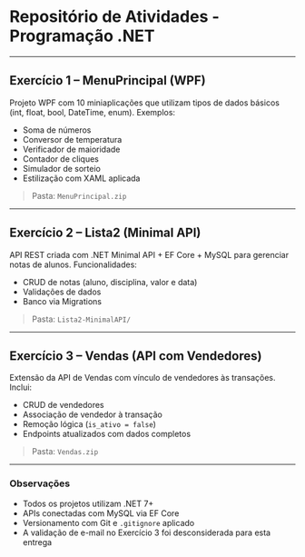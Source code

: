 # Repositório de Atividades - Programação .NET

---

## Exercício 1 – MenuPrincipal (WPF)

Projeto WPF com 10 miniaplicações que utilizam tipos de dados básicos (int, float, bool, DateTime, enum). Exemplos:

- Soma de números
- Conversor de temperatura
- Verificador de maioridade
- Contador de cliques
- Simulador de sorteio
- Estilização com XAML aplicada

> Pasta: `MenuPrincipal.zip`

---

## Exercício 2 – Lista2 (Minimal API)

API REST criada com .NET Minimal API + EF Core + MySQL para gerenciar notas de alunos. Funcionalidades:

- CRUD de notas (aluno, disciplina, valor e data)
- Validações de dados
- Banco via Migrations

> Pasta: `Lista2-MinimalAPI/`

---

## Exercício 3 – Vendas (API com Vendedores)

Extensão da API de Vendas com vínculo de vendedores às transações. Inclui:

- CRUD de vendedores
- Associação de vendedor à transação
- Remoção lógica (`is_ativo = false`)
- Endpoints atualizados com dados completos

> Pasta: `Vendas.zip`

---

### Observações

- Todos os projetos utilizam .NET 7+
- APIs conectadas com MySQL via EF Core
- Versionamento com Git e `.gitignore` aplicado
- A validação de e-mail no Exercício 3 foi desconsiderada para esta entrega

